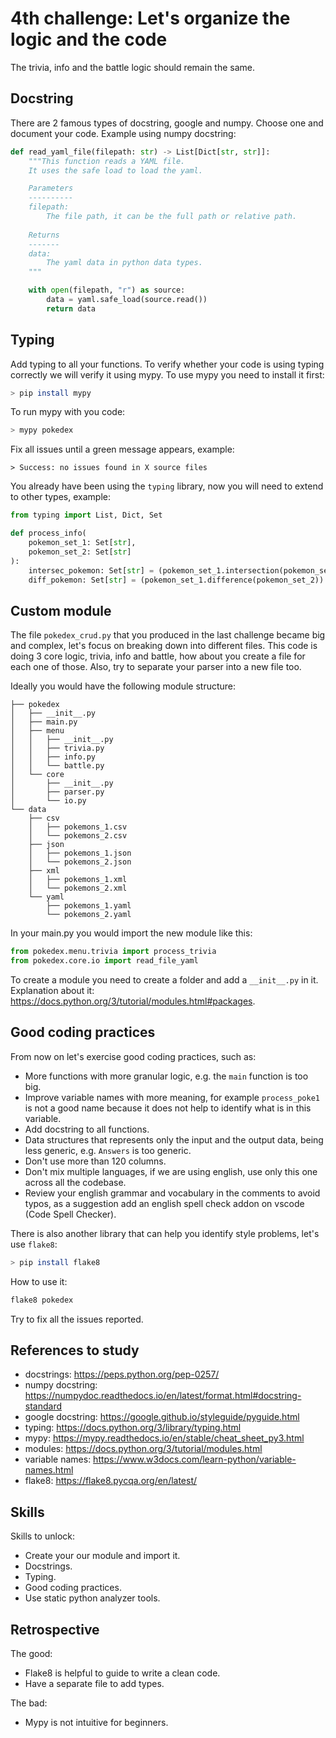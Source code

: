 # 4th challenge: Let's organize the logic and the code

The trivia, info and the battle logic should remain the same.

## Docstring

There are 2 famous types of docstring, google and numpy. Choose one and document your code.
Example using numpy docstring:

```python
def read_yaml_file(filepath: str) -> List[Dict[str, str]]:
    """This function reads a YAML file.
    It uses the safe load to load the yaml.

    Parameters
    ----------
    filepath:
        The file path, it can be the full path or relative path.
    
    Returns
    -------
    data:
        The yaml data in python data types. 
    """

    with open(filepath, "r") as source:
        data = yaml.safe_load(source.read())
        return data
```

## Typing

Add typing to all your functions. To verify whether your code is using typing correctly we will verify it using mypy.
To use mypy you need to install it first:

```sh
> pip install mypy
```

To run mypy with you code:

```sh
> mypy pokedex
```

Fix all issues until a green message appears, example:

```
> Success: no issues found in X source files
```

You already have been using the `typing` library, now you will need to extend to other types, example:

```python
from typing import List, Dict, Set

def process_info(
    pokemon_set_1: Set[str],
    pokemon_set_2: Set[str]
):
    intersec_pokemon: Set[str] = (pokemon_set_1.intersection(pokemon_set_2))
    diff_pokemon: Set[str] = (pokemon_set_1.difference(pokemon_set_2)) 

```

## Custom module

The file `pokedex_crud.py` that you produced in the last challenge became big and complex, let's focus on breaking down into different files.
This code is doing 3 core logic, trivia, info and battle, how about you create a file for each one of those.
Also, try to separate your parser into a new file too.

Ideally you would have the following module structure:

```
├── pokedex
│   ├── __init__.py
│   ├── main.py
│   ├── menu
│   │   ├── __init__.py
│   │   ├── trivia.py
│   │   ├── info.py
│   │   └── battle.py
│   └── core
│       ├── __init__.py
│       ├── parser.py
│       └── io.py
└── data
    ├── csv
    │   ├── pokemons_1.csv
    │   └── pokemons_2.csv
    ├── json
    │   ├── pokemons_1.json
    │   └── pokemons_2.json
    ├── xml
    │   ├── pokemons_1.xml
    │   └── pokemons_2.xml
    └── yaml
        ├── pokemons_1.yaml
        └── pokemons_2.yaml
```

In your main.py you would import the new module like this:

```python
from pokedex.menu.trivia import process_trivia
from pokedex.core.io import read_file_yaml
```

To create a module you need to create a folder and add a `__init__.py` in it.
Explanation about it: https://docs.python.org/3/tutorial/modules.html#packages.

## Good coding practices

From now on let's exercise good coding practices, such as:

- More functions with more granular logic, e.g. the `main` function is too big.
- Improve variable names with more meaning, for example `process_poke1` is not a good name because it does not help to identify what is in this variable.
- Add docstring to all functions.
- Data structures that represents only the input and the output data, being less generic, e.g. `Answers` is too generic.
- Don't use more than 120 columns.
- Don't mix multiple languages, if we are using english, use only this one across all the codebase.
- Review your english grammar and vocabulary in the comments to avoid typos, as a suggestion add an english spell check addon on vscode (Code Spell Checker).

There is also another library that can help you identify style problems, let's use `flake8`:

```sh
> pip install flake8
```

How to use it:

```sh
flake8 pokedex
```

Try to fix all the issues reported.

## References to study
- docstrings: https://peps.python.org/pep-0257/
- numpy docstring: https://numpydoc.readthedocs.io/en/latest/format.html#docstring-standard
- google docstring: https://google.github.io/styleguide/pyguide.html
- typing: https://docs.python.org/3/library/typing.html
- mypy: https://mypy.readthedocs.io/en/stable/cheat_sheet_py3.html
- modules: https://docs.python.org/3/tutorial/modules.html
- variable names: https://www.w3docs.com/learn-python/variable-names.html
- flake8: https://flake8.pycqa.org/en/latest/

## Skills

Skills to unlock:
- Create your our module and import it.
- Docstrings.
- Typing.
- Good coding practices.
- Use static python analyzer tools.

## Retrospective

The good:
- Flake8 is helpful to guide to write a clean code.
- Have a separate file to add types.

The bad:
- Mypy is not intuitive for beginners.
